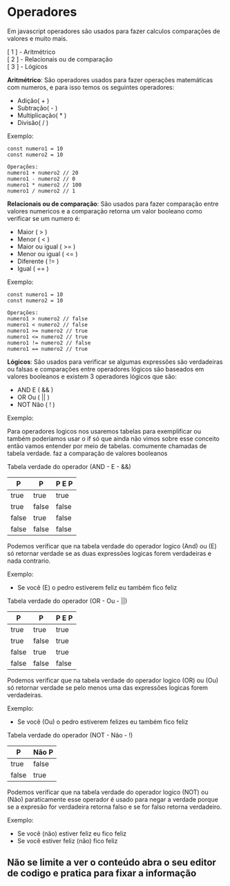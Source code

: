 # Operadores

Em javascript operadores são usados para fazer calculos comparações de valores e muito mais.

[ 1 ] - Aritmétrico <br>
[ 2 ] - Relacionais ou de comparação <br>
[ 3 ] - Lógicos <br>

<strong>Aritmétrico</strong>: São operadores usados para fazer operações matemáticas com numeros, e para isso temos os seguintes operadores:

- Adição( + )
- Subtração( - )
- Multiplicação( * ) 
- Divisão( / )

Exemplo:
```
const numero1 = 10
const numero2 = 10

Operações:
numero1 + numero2 // 20
numero1 - numero2 // 0
numero1 * numero2 // 100
numero1 / numero2 // 1
```

<strong>Relacionais ou de comparação</strong>: São usados para fazer comparação entre valores numericos e a comparação retorna um valor booleano como verificar se um numero é:

- Maior ( > ) 
- Menor ( < ) 
- Maior ou igual ( >= )
- Menor ou igual ( <= ) 
- Diferente ( != )
- Igual ( == )

Exemplo:
```
const numero1 = 10
const numero2 = 10

Operações:
numero1 > numero2 // false
numero1 < numero2 // false
numero1 >= numero2 // true
numero1 <= numero2 // true
numero1 != numero2 // false
numero1 == numero2 // true
```

<strong>Lógicos</strong>: São usados para verificar se algumas expressões são verdadeiras ou falsas e comparações entre operadores lógicos são baseados em valores booleanos e existem 3 operadores lógicos que são:

- AND E ( && )
- OR Ou ( || )
- NOT Não ( ! )

Exemplo: 

Para operadores logicos nos usaremos tabelas para exemplificar ou também poderiamos usar o if só que ainda não vimos sobre esse conceito então vamos entender por meio de tabelas. comumente chamadas de tabela verdade. faz a comparação de valores booleanos

Tabela verdade do operador (AND - E - &&)

|    P    |    P    |   P  E  P   |
|---------|---------|-------------|
|   true  |   true  |    true     |
|   true  |   false |   false     |
|  false  |   true  |   false     |
|  false  |  false  |   false     |

Podemos verificar que na tabela verdade do operador logico (And) ou (E) só retornar verdade se as duas expressões logicas forem verdadeiras e nada contrario. 

Exemplo: 
- Se você (E) o pedro estiverem feliz eu também fico feliz

Tabela verdade do operador (OR - Ou - ||)

|    P    |    P    |   P  E  P   |
|---------|---------|-------------|
|   true  |   true  |    true     |
|   true  |   false |    true     |
|  false  |   true  |    true     |
|  false  |  false  |   false     |

Podemos verificar que na tabela verdade do operador logico (OR) ou (Ou) só retornar verdade se pelo menos uma das expressões logicas forem verdadeiras. 

Exemplo: 
- Se você (Ou) o pedro estiverem felizes eu também fico feliz

Tabela verdade do operador (NOT - Não - !)

|    P    |   Não  P   |
|---------|------------|
|   true  |    false   |
|   false |    true    |

Podemos verificar que na tabela verdade do operador logico (NOT) ou (Não) paraticamente esse operador é usado para negar a verdade porque se a expresão for verdadeira retorna falso e se for falso retorna verdadeiro. 

Exemplo: 
- Se você (não) estiver feliz eu fico feliz
- Se você estiver feliz (não) fico feliz

## Não se limite a ver o conteúdo abra o seu editor de codigo e pratica para fixar a informação